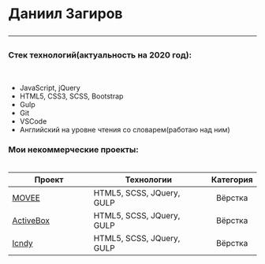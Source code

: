 
<h1> Даниил Загиров
<hr>
 <h3>Стек технологий(актуальность на 2020 год):</h3>
 <br>
 <ul>
  <li>JavaScript, jQuery</li>
  <li>HTML5, CSS3, SCSS, Bootstrap</li>
  <li>Gulp</li>
  <li>Git</li>
  <li>VSCode</li>
  <li>Английский на уровне чтения со словарем(работаю над ним)</li>
 </ul>
<h3> Мои некоммерческие проекты:
<br>
<br>
<div>

<table width="100%" id="user-content-mytable">
<thead>
<tr>
<th width="40%">Проект</th>
<th width="60%">Технологии</th>
<th>Категория</th>
</tr>
</thead>
<tbody>
<tr>
<td><a href="https://illuminator1337.github.io/Movee/">MOVEE</a></td>
<td>HTML5, SCSS, JQuery, GULP</td>
<td align="center">Вёрстка</td>
</tr>
<tr>
<td><a href="https://illuminator1337.github.io/ActiveBox/">ActiveBox</a></td>
<td>HTML5, SCSS, JQuery, GULP</td>
<td align="center">Вёрстка</td>
</tr>
<tr>
<td><a href="https://illuminator1337.github.io/Icndy/">Icndy</a></td>
<td>HTML5, SCSS, JQuery, GULP</td>
<td align="center">Вёрстка</td>
</tr>
</tbody>
</table>

</div>
